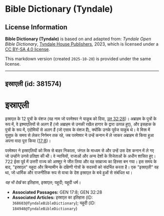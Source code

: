 # Bible Dictionary (Tyndale)

## License Information

**Bible Dictionary (Tyndale)** is based on and adapted from: _Tyndale Open Bible Dictionary_, [Tyndale House Publishers](https://tyndaleopenresources.com/), 2023, which is licensed under a [CC BY-SA 4.0 license](https://creativecommons.org/licenses/by-sa/4.0/legalcode.en).

This markdown version (created `2025-10-20`) is provided under the same license.



--------------------------------

## इस्राएली (id: 381574)

इस्राएली
========

इस्राएल के 12 पुत्रों के वंशज (वह नाम जो परमेश्वर ने याकूब को दिया, [उत 32:28](https://ref.ly/Gen32:28))। अब्राहम के पुत्रों के रूप में, वे इश्माएलियों से अलग हैं (जो अब्राहम से उनकी रखैल हागार के द्वारा उत्पन्न हुए), और इसहाक के पुत्रों के रूप में, एदोमियों से अलग हैं (जो एसाव के वंशज हैं), क्योंकि उनके पूर्वज याकूब थे। वे मिस्र में यूसुफ के समय से लेकर निर्गमन तक रहे, जब परमेश्वर ने उन्हें कनान में ले जाकर अब्राहम से किया हुआ अपना वादा पूरा किया ([17:8](https://ref.ly/Gen17:8))।

परमेश्वर ने इस्राएलियों को मिस्र से बाहर निकाला, जंगल के माध्यम से और उन्हें उस देश कनान में ले गए जो उन्होंने उनसे प्रतिज्ञा की थी। वे न्यायियों, राजाओं और अन्य देशों के विजेताओं के अधीन शासित हुए। 722 ईसा पूर्व में उत्तरी राज्य को अश्शूर ने जीत लिया और वह साम्राज्य का हिस्सा बन गया। इस समय के बाद, "इस्राएल" यहूदा और बिन्यामीन के दक्षिणी गोत्रों के सदस्यों को संदर्भित करता है। एक "इस्राएली" वह था, जो धार्मिक और राजनीतिक रूप से वाचा के देश इस्राएल के बचे हुओं से संबंधित था।

*यह भी देखें* का इतिहास, इस्राएल; यहूदी; यहूदी धर्म। 

* **Associated Passages:** GEN 17:8; GEN 32:28
* **Associated Articles:** इस्राएल का इतिहास  (ID: `368603@TyndaleBibleDictionary`); यहूदी (ID: `184948@TyndaleBibleDictionary`)

